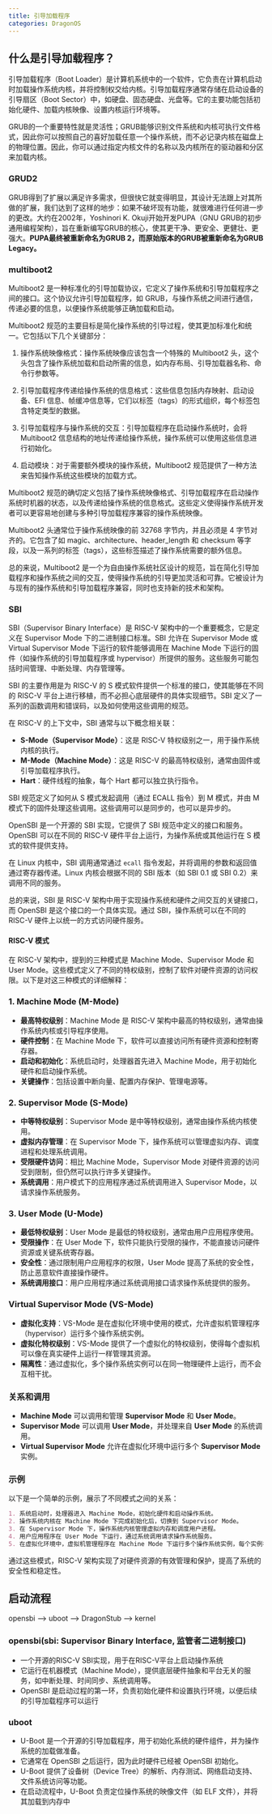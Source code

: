 ```yaml
---
title: 引导加载程序
categories: DragonOS
---
```

## 什么是引导加载程序？
引导加载程序（Boot Loader）是计算机系统中的一个软件，它负责在计算机启动时加载操作系统内核，并将控制权交给内核。引导加载程序通常存储在启动设备的引导扇区（Boot Sector）中，如硬盘、固态硬盘、光盘等。它的主要功能包括初始化硬件、加载内核映像、设置内核运行环境等。

GRUB的一个重要特性就是灵活性；GRUB能够识别文件系统和内核可执行文件格式，因此你可以按照自己的喜好加载任意一个操作系统，而不必记录内核在磁盘上的物理位置。因此，你可以通过指定内核文件的名称以及内核所在的驱动器和分区来加载内核。
### GRUD2
GRUB得到了扩展以满足许多需求，但很快它就变得明显，其设计无法跟上对其所做的扩展，我们达到了这样的地步：如果不破坏现有功能，就很难进行任何进一步的更改。大约在2002年，Yoshinori K. Okuji开始开发PUPA（GNU GRUB的初步通用编程架构），旨在重新编写GRUB的核心，使其更干净、更安全、更健壮、更强大。**PUPA最终被重新命名为GRUB 2，而原始版本的GRUB被重新命名为GRUB Legacy。**
### multiboot2
Multiboot2 是一种标准化的引导加载协议，它定义了操作系统和引导加载程序之间的接口。这个协议允许引导加载程序，如 GRUB，与操作系统之间进行通信，传递必要的信息，以便操作系统能够正确加载和启动。

Multiboot2 规范的主要目标是简化操作系统的引导过程，使其更加标准化和统一。它包括以下几个关键部分：

1. 操作系统映像格式：操作系统映像应该包含一个特殊的 Multiboot2 头，这个头包含了操作系统加载和启动所需的信息，如内存布局、引导加载器名称、命令行参数等。

2. 引导加载程序传递给操作系统的信息格式：这些信息包括内存映射、启动设备、EFI 信息、帧缓冲信息等，它们以标签（tags）的形式组织，每个标签包含特定类型的数据。

3. 引导加载程序与操作系统的交互：引导加载程序在启动操作系统时，会将 Multiboot2 信息结构的地址传递给操作系统，操作系统可以使用这些信息进行初始化。

4. 启动模块：对于需要额外模块的操作系统，Multiboot2 规范提供了一种方法来告知操作系统这些模块的加载方式。

Multiboot2 规范的确切定义包括了操作系统映像格式、引导加载程序在启动操作系统时机器的状态，以及传递给操作系统的信息格式。这些定义使得操作系统开发者可以更容易地创建与多种引导加载程序兼容的操作系统映像。

Multiboot2 头通常位于操作系统映像的前 32768 字节内，并且必须是 4 字节对齐的。它包含了如 magic、architecture、header_length 和 checksum 等字段，以及一系列的标签（tags），这些标签描述了操作系统需要的额外信息。

总的来说，Multiboot2 是一个为自由操作系统社区设计的规范，旨在简化引导加载程序和操作系统之间的交互，使得操作系统的引导更加灵活和可靠。它被设计为与现有的操作系统和引导加载程序兼容，同时也支持新的技术和架构。
### SBI
SBI（Supervisor Binary Interface）是 RISC-V 架构中的一个重要概念，它是定义在 Supervisor Mode 下的二进制接口标准。SBI 允许在 Supervisor Mode 或 Virtual Supervisor Mode 下运行的软件能够调用在 Machine Mode 下运行的固件（如操作系统的引导加载程序或 hypervisor）所提供的服务。这些服务可能包括时间管理、中断处理、内存管理等。

SBI 的主要作用是为 RISC-V 的 S 模式软件提供一个标准的接口，使其能够在不同的 RISC-V 平台上进行移植，而不必担心底层硬件的具体实现细节。SBI 定义了一系列的函数调用和错误码，以及如何使用这些调用的规范。

在 RISC-V 的上下文中，SBI 通常与以下概念相关联：
- **S-Mode（Supervisor Mode）**：这是 RISC-V 特权级别之一，用于操作系统内核的执行。
- **M-Mode（Machine Mode）**：这是 RISC-V 的最高特权级别，通常由固件或引导加载程序执行。
- **Hart**：硬件线程的抽象，每个 Hart 都可以独立执行指令。

SBI 规范定义了如何从 S 模式发起调用（通过 ECALL 指令）到 M 模式，并由 M 模式下的固件处理这些调用。这些调用可以是同步的，也可以是异步的。

OpenSBI 是一个开源的 SBI 实现，它提供了 SBI 规范中定义的接口和服务。OpenSBI 可以在不同的 RISC-V 硬件平台上运行，为操作系统或其他运行在 S 模式的软件提供支持。

在 Linux 内核中，SBI 调用通常通过 `ecall` 指令发起，并将调用的参数和返回值通过寄存器传递。Linux 内核会根据不同的 SBI 版本（如 SBI 0.1 或 SBI 0.2）来调用不同的服务。

总的来说，SBI 是 RISC-V 架构中用于实现操作系统和硬件之间交互的关键接口，而 OpenSBI 是这个接口的一个具体实现。通过 SBI，操作系统可以在不同的 RISC-V 硬件上以统一的方式访问硬件服务。

#### RISC-V 模式
在 RISC-V 架构中，提到的三种模式是 Machine Mode、Supervisor Mode 和 User Mode。这些模式定义了不同的特权级别，控制了软件对硬件资源的访问权限。以下是对这三种模式的详细解释：

### 1. Machine Mode (M-Mode)
- **最高特权级别**：Machine Mode 是 RISC-V 架构中最高的特权级别，通常由操作系统内核或引导程序使用。
- **硬件控制**：在 Machine Mode 下，软件可以直接访问所有硬件资源和控制寄存器。
- **启动和初始化**：系统启动时，处理器首先进入 Machine Mode，用于初始化硬件和启动操作系统。
- **关键操作**：包括设置中断向量、配置内存保护、管理电源等。

### 2. Supervisor Mode (S-Mode)
- **中等特权级别**：Supervisor Mode 是中等特权级别，通常由操作系统内核使用。
- **虚拟内存管理**：在 Supervisor Mode 下，操作系统可以管理虚拟内存、调度进程和处理系统调用。
- **受限硬件访问**：相比 Machine Mode，Supervisor Mode 对硬件资源的访问受到限制，但仍然可以执行许多关键操作。
- **系统调用**：用户模式下的应用程序通过系统调用进入 Supervisor Mode，以请求操作系统服务。

### 3. User Mode (U-Mode)
- **最低特权级别**：User Mode 是最低的特权级别，通常由用户应用程序使用。
- **受限操作**：在 User Mode 下，软件只能执行受限的操作，不能直接访问硬件资源或关键系统寄存器。
- **安全性**：通过限制用户应用程序的权限，User Mode 提高了系统的安全性，防止恶意软件直接操作硬件。
- **系统调用接口**：用户应用程序通过系统调用接口请求操作系统提供的服务。

### Virtual Supervisor Mode (VS-Mode)
- **虚拟化支持**：VS-Mode 是在虚拟化环境中使用的模式，允许虚拟机管理程序（hypervisor）运行多个操作系统实例。
- **虚拟化特权级别**：VS-Mode 提供了一个虚拟化的特权级别，使得每个虚拟机可以像在真实硬件上运行一样管理其资源。
- **隔离性**：通过虚拟化，多个操作系统实例可以在同一物理硬件上运行，而不会互相干扰。

### 关系和调用
- **Machine Mode** 可以调用和管理 **Supervisor Mode** 和 **User Mode**。
- **Supervisor Mode** 可以调用 **User Mode**，并处理来自 **User Mode** 的系统调用。
- **Virtual Supervisor Mode** 允许在虚拟化环境中运行多个 **Supervisor Mode** 实例。

### 示例
以下是一个简单的示例，展示了不同模式之间的关系：

```markdown
1. 系统启动时，处理器进入 Machine Mode，初始化硬件和启动操作系统。
2. 操作系统内核在 Machine Mode 下完成初始化后，切换到 Supervisor Mode。
3. 在 Supervisor Mode 下，操作系统内核管理虚拟内存和调度用户进程。
4. 用户应用程序在 User Mode 下运行，通过系统调用请求操作系统服务。
5. 在虚拟化环境中，虚拟机管理程序在 Machine Mode 下运行多个操作系统实例，每个实例在 Virtual Supervisor Mode 下运行。
```

通过这些模式，RISC-V 架构实现了对硬件资源的有效管理和保护，提高了系统的安全性和稳定性。
## 启动流程
opensbi --> uboot --> DragonStub --> kernel
### opensbi(sbi: Supervisor Binary Interface, 监管者二进制接口)
- 一个开源的RISC-V SBI实现，用于在RISC-V平台上启动操作系统
- 它运行在机器模式（Machine Mode），提供底层硬件抽象和平台无关的服务，如中断处理、时间同步、系统调用等。
- OpenSBI 是启动过程的第一环，负责初始化硬件和设置执行环境，以便后续的引导加载程序可以运行

### uboot
- U-Boot 是一个开源的引导加载程序，用于初始化系统的硬件组件，并为操作系统的加载做准备。
- 它通常在 OpenSBI 之后运行，因为此时硬件已经被 OpenSBI 初始化。
- U-Boot 提供了设备树（Device Tree）的解析、内存测试、网络启动支持、文件系统访问等功能。
- 在启动流程中，U-Boot 负责定位操作系统的映像文件（如 ELF 文件），并将其加载到内存中

